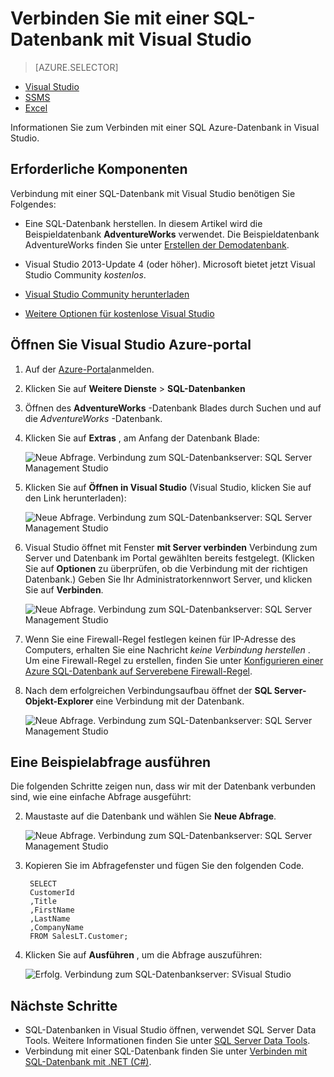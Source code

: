 <properties
    pageTitle="Verbinden mit einer Abfrage C# SQL Datenbank | Microsoft Azure"
    description="Schreiben Sie ein Programm in C# Abfragen und SQL-Datenbank. Informationen zu IP-Adressen, Verbindungszeichenfolgen sichere Anmeldung und kostenlose Visual Studio."
    services="sql-database"
    keywords="c#-Datenbankabfrage, c#, Verbinden mit Datenbank SQL C#"
    documentationCenter=""
    authors="stevestein"
    manager="jhubbard"
    editor=""/>

<tags
    ms.service="sql-database"
    ms.workload="data-management"
    ms.tgt_pltfrm="na"
    ms.devlang="dotnet"
    ms.topic="get-started-article"
    ms.date="08/17/2016"
    ms.author="stevestein"/>



# <a name="connect-to-a-sql-database-with-visual-studio"></a>Verbinden Sie mit einer SQL-Datenbank mit Visual Studio

> [AZURE.SELECTOR]
- [Visual Studio](sql-database-connect-query.md)
- [SSMS](sql-database-connect-query-ssms.md)
- [Excel](sql-database-connect-excel.md)

Informationen Sie zum Verbinden mit einer SQL Azure-Datenbank in Visual Studio. 

## <a name="prerequisites"></a>Erforderliche Komponenten


Verbindung mit einer SQL-Datenbank mit Visual Studio benötigen Sie Folgendes: 


- Eine SQL-Datenbank herstellen. In diesem Artikel wird die Beispieldatenbank **AdventureWorks** verwendet. Die Beispieldatenbank AdventureWorks finden Sie unter [Erstellen der Demodatenbank](sql-database-get-started.md).


- Visual Studio 2013-Update 4 (oder höher). Microsoft bietet jetzt Visual Studio Community *kostenlos*.
 - [Visual Studio Community herunterladen](http://www.visualstudio.com/products/visual-studio-community-vs)
 - [Weitere Optionen für kostenlose Visual Studio](http://www.visualstudio.com/products/free-developer-offers-vs.aspx)




## <a name="open-visual-studio-from-the-azure-portal"></a>Öffnen Sie Visual Studio Azure-portal


1. Auf der [Azure-Portal](https://portal.azure.com/)anmelden.

2. Klicken Sie auf **Weitere Dienste** > **SQL-Datenbanken**
3. Öffnen des **AdventureWorks** -Datenbank Blades durch Suchen und auf die *AdventureWorks* -Datenbank.

6. Klicken Sie auf **Extras** , am Anfang der Datenbank Blade:

    ![Neue Abfrage. Verbindung zum SQL-Datenbankserver: SQL Server Management Studio](./media/sql-database-connect-query/tools.png)

7. Klicken Sie auf **Öffnen in Visual Studio** (Visual Studio, klicken Sie auf den Link herunterladen):

    ![Neue Abfrage. Verbindung zum SQL-Datenbankserver: SQL Server Management Studio](./media/sql-database-connect-query/open-in-vs.png)


8. Visual Studio öffnet mit Fenster **mit Server verbinden** Verbindung zum Server und Datenbank im Portal gewählten bereits festgelegt.  (Klicken Sie auf **Optionen** zu überprüfen, ob die Verbindung mit der richtigen Datenbank.) Geben Sie Ihr Administratorkennwort Server, und klicken Sie auf **Verbinden**.


    ![Neue Abfrage. Verbindung zum SQL-Datenbankserver: SQL Server Management Studio](./media/sql-database-connect-query/connect.png)


8. Wenn Sie eine Firewall-Regel festlegen keinen für IP-Adresse des Computers, erhalten Sie eine Nachricht *keine Verbindung herstellen* . Um eine Firewall-Regel zu erstellen, finden Sie unter [Konfigurieren einer Azure SQL-Datenbank auf Serverebene Firewall-Regel](sql-database-configure-firewall-settings.md).


9. Nach dem erfolgreichen Verbindungsaufbau öffnet der **SQL Server-Objekt-Explorer** eine Verbindung mit der Datenbank.

    ![Neue Abfrage. Verbindung zum SQL-Datenbankserver: SQL Server Management Studio](./media/sql-database-connect-query/sql-server-object-explorer.png)


## <a name="run-a-sample-query"></a>Eine Beispielabfrage ausführen

Die folgenden Schritte zeigen nun, dass wir mit der Datenbank verbunden sind, wie eine einfache Abfrage ausgeführt:

2. Maustaste auf die Datenbank und wählen Sie **Neue Abfrage**.

    ![Neue Abfrage. Verbindung zum SQL-Datenbankserver: SQL Server Management Studio](./media/sql-database-connect-query/new-query.png)

3. Kopieren Sie im Abfragefenster und fügen Sie den folgenden Code.

        SELECT
        CustomerId
        ,Title
        ,FirstName
        ,LastName
        ,CompanyName
        FROM SalesLT.Customer;

4. Klicken Sie auf **Ausführen** , um die Abfrage auszuführen:

    ![Erfolg. Verbindung zum SQL-Datenbankserver: SVisual Studio](./media/sql-database-connect-query/run-query.png)

## <a name="next-steps"></a>Nächste Schritte

- SQL-Datenbanken in Visual Studio öffnen, verwendet SQL Server Data Tools. Weitere Informationen finden Sie unter [SQL Server Data Tools](https://msdn.microsoft.com/library/hh272686.aspx).
- Verbindung mit einer SQL-Datenbank finden Sie unter [Verbinden mit SQL-Datenbank mit .NET (C#)](sql-database-develop-dotnet-simple.md).



